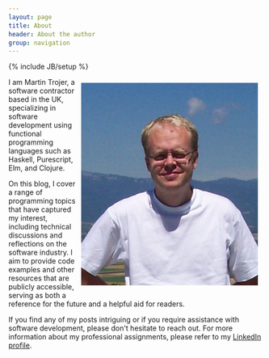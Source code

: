 ```yaml
---
layout: page
title: About
header: About the author
group: navigation
---
```

{% include JB/setup %}

<div style="float:right"><img style="padding: 10px; max-width:100%; height:auto;" src="/assets/images/martin.png"/></div>


I am Martin Trojer, a software contractor based in the UK, specializing in software development using functional programming languages such as Haskell, Purescript, Elm, and Clojure.

On this blog, I cover a range of programming topics that have captured my interest, including technical discussions and reflections on the software industry. I aim to provide code examples and other resources that are publicly accessible, serving as both a reference for the future and a helpful aid for readers.

If you find any of my posts intriguing or if you require assistance with software development, please don't hesitate to reach out. For more information about my professional assignments, please refer to my [LinkedIn profile](http://uk.linkedin.com/in/martintrojer).
